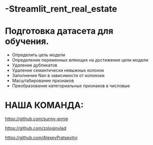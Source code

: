 # -Streamlit_rent_real_estate

# Подготовка датасета для обучения.

* Определить цель модели
* Определение переменных вляющих на достижение цели модели
* Удаление дубликатов
* Удаление семантически невыжных колонок
* Заполнение Nan в зависимости от колоноки
* Масштабирование признаков
* Преобразование категориальных признаков в числовые 

# НАША КОМАНДА:

https://github.com/sunny-annie

https://github.com/zologinvlad

https://github.com/AlexeyPratsevityi
